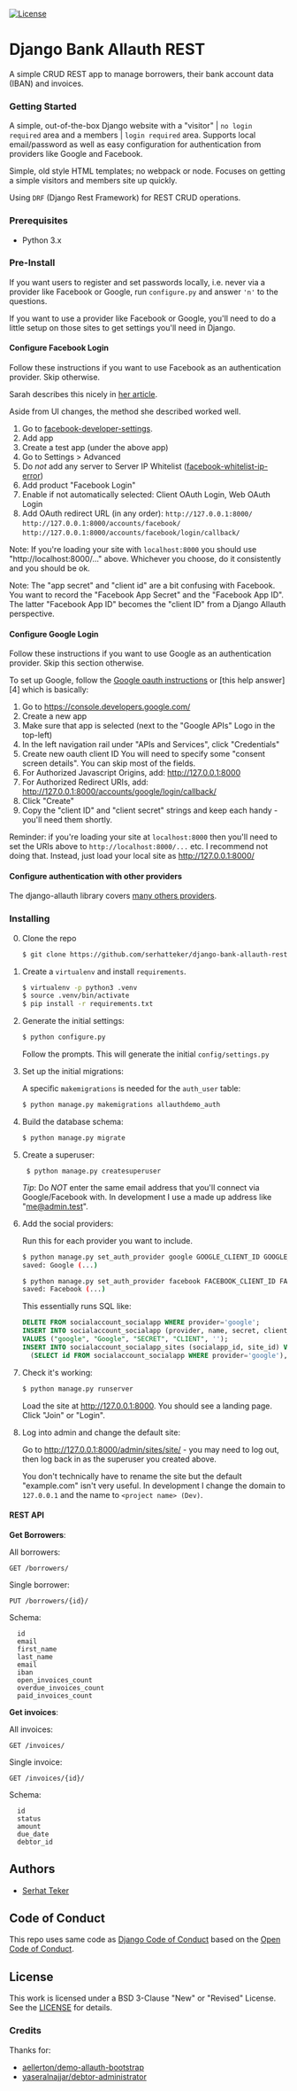 [![License](https://img.shields.io/badge/License-BSD%203--Clause-blue.svg)](https://opensource.org/licenses/BSD-3-Clause)

# Django Bank Allauth REST
A simple CRUD REST app to manage borrowers, their bank account data (IBAN) and
invoices.

### Getting Started
A simple, out-of-the-box Django website with a "visitor" | `no login required` area
and a members | `login required` area. Supports local email/password as well as easy
configuration for authentication from providers like Google and Facebook.

Simple, old style HTML templates; no webpack or node. Focuses on getting a simple
visitors and members site up quickly.

Using `DRF` (Django Rest Framework) for REST CRUD operations.

### Prerequisites
* Python 3.x


### Pre-Install
If you want users to register and set passwords locally, i.e. never via a provider
like Facebook or Google, run `configure.py` and answer `'n'` to the questions.

If you want to use a provider like Facebook or Google, you'll need to do a little setup
on those sites to get settings you'll need in Django.

#### Configure Facebook Login
Follow these instructions if you want to use Facebook as an authentication provider.
Skip otherwise.

Sarah describes this nicely in [her article][2].

Aside from UI changes, the method she described worked well.

1. Go to [facebook-developer-settings].
2. Add app
3. Create a test app (under the above app)
4. Go to Settings > Advanced
5. Do *not* add any server to Server IP Whitelist ([facebook-whitelist-ip-error])
6. Add product "Facebook Login"
7. Enable if not automatically selected: Client OAuth Login, Web OAuth Login
8. Add OAuth redirect URL (in any order):
  `http://127.0.0.1:8000/`
  `http://127.0.0.1:8000/accounts/facebook/`
  `http://127.0.0.1:8000/accounts/facebook/login/callback/`

  Note: If you're loading your site with `localhost:8000` you should use "http://localhost:8000/..."
  above. Whichever you choose, do it consistently and you should be ok.

Note: The "app secret" and "client id" are a bit confusing with Facebook.
You want to record the "Facebook App Secret" and the "Facebook App ID". The latter
"Facebook App ID" becomes the "client ID" from a Django Allauth perspective.

#### Configure Google Login
Follow these instructions if you want to use Google as an authentication provider.
Skip this section otherwise.

To set up Google, follow the [Google oauth instructions][3] or [this help answer][4]
which is basically:

1. Go to https://console.developers.google.com/
2. Create a new app
3. Make sure that app is selected (next to the "Google APIs" Logo in the top-left)
4. In the left navigation rail under "APIs and Services", click "Credentials"
5. Create new oauth client ID
   You will need to specify some "consent screen details". You can skip most
   of the fields.
6. For Authorized Javascript Origins, add: http://127.0.0.1:8000
7. For Authorized Redirect URIs, add: http://127.0.0.1:8000/accounts/google/login/callback/
8. Click "Create"
9. Copy the "client ID" and "client secret" strings and keep each handy - you'll need them shortly.

Reminder: if you're loading your site at `localhost:8000` then you'll need to set the
URIs above to `http://localhost:8000/...` etc. I recommend not doing that. Instead, just
load your local site as http://127.0.0.1:8000/

#### Configure authentication with other providers
The django-allauth library covers [many others providers][allauth-providers].


### Installing
0. Clone the repo

    ```bash
    $ git clone https://github.com/serhatteker/django-bank-allauth-rest.git
    ```

1. Create a `virtualenv` and install `requirements`.

    ```bash
    $ virtualenv -p python3 .venv
    $ source .venv/bin/activate
    $ pip install -r requirements.txt
    ```

2. Generate the initial settings:

      ```bash
      $ python configure.py
      ```

   Follow the prompts. This will generate the initial `config/settings.py`

3. Set up the initial migrations:

   A specific `makemigrations` is needed for the `auth_user` table:

    ```bash
    $ python manage.py makemigrations allauthdemo_auth
    ```

4. Build the database schema:

    ```bash
    $ python manage.py migrate
    ```

5. Create a superuser:

        $ python manage.py createsuperuser

   _Tip_: Do _NOT_ enter the same email address that you'll connect via Google/Facebook with.
   In development I use a made up address like "me@admin.test".

6. Add the social providers:

   Run this for each provider you want to include.

    ```bash
    $ python manage.py set_auth_provider google GOOGLE_CLIENT_ID GOOGLE_SECRET_ID
    saved: Google (...)
    ```

    ```bash
    $ python manage.py set_auth_provider facebook FACEBOOK_CLIENT_ID FACEBOOK_SECRET_ID
    saved: Facebook (...)
    ```

   This essentially runs SQL like:

    ```sql
    DELETE FROM socialaccount_socialapp WHERE provider='google';
    INSERT INTO socialaccount_socialapp (provider, name, secret, client_id, `key`)
    VALUES ("google", "Google", "SECRET", "CLIENT", '');
    INSERT INTO socialaccount_socialapp_sites (socialapp_id, site_id) VALUES (
      (SELECT id FROM socialaccount_socialapp WHERE provider='google'),1);
    ```

8. Check it's working:

    ```bash
    $ python manage.py runserver
    ```

   Load the site at http://127.0.0.1:8000. You should see a landing page. Click
   "Join" or "Login".


9. Log into admin and change the default site:

   Go to http://127.0.0.1:8000/admin/sites/site/ - you may need to log out, then log back in as the
   superuser you created above.

   You don't technically have to rename the site but the default "example.com" isn't very useful.
   In development I change the domain to `127.0.0.1` and the name to `<project name> (Dev)`.

#### REST API

__Get Borrowers__:

All borrowers:

```http
GET /borrowers/
```

Single borrower:
```http
PUT /borrowers/{id}/
```

Schema:
```
  id
  email
  first_name
  last_name
  email
  iban
  open_invoices_count
  overdue_invoices_count
  paid_invoices_count
```


__Get invoices__:

All invoices:
```http
GET /invoices/
```

Single invoice:
```http
GET /invoices/{id}/
```

Schema:
```
  id
  status
  amount
  due_date
  debtor_id
```

## Authors
* [Serhat Teker](https://github.com/serhatteker)

## Code of Conduct
This repo uses same code as [Django Code of Conduct](https://www.djangoproject.com/conduct/) based on the [Open Code of Conduct](https://github.com/todogroup/opencodeofconduct).


## License
This work is licensed under a BSD 3-Clause "New" or "Revised" License. See the
[LICENSE](./LICENSE) for details.


### Credits
Thanks for:
* [aellerton/demo-allauth-bootstrap]
* [yaseralnajjar/debtor-administrator]


[aellerton/demo-allauth-bootstrap]: https://github.com/aellerton/demo-allauth-bootstrap
[yaseralnajjar/debtor-administrator]: https://github.com/yaseralnajjar/debtor-administrator
[django-allauth]: https://github.com/pennersr/django-allauth
[facebook-developer-settings]: https://developers.facebook.com/
[facebook-whitelist-ip-error]: http://stackoverflow.com/questions/21118089/uncaught-oauthexception-this-ip-cant-make-requests-for-that-application
[allauth-providers]: https://django-allauth.readthedocs.io/en/latest/providers.html
[2]: http://www.sarahhagstrom.com/2013/09/the-missing-django-allauth-tutorial/#Create_and_configure_a_Facebook_app
[3]: https://developers.google.com/+/web/api/rest/oauth#login-scopes
